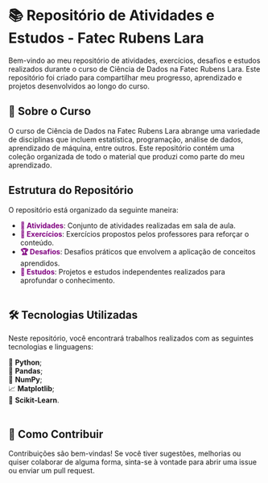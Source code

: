 <span style="color:golden;">

  # 📚 Repositório de Atividades e Estudos - Fatec Rubens Lara  </span>
Bem-vindo ao meu repositório de atividades, exercícios, desafios e estudos realizados durante o curso de Ciência de Dados na Fatec Rubens Lara. Este repositório foi criado para compartilhar meu progresso, aprendizado e projetos desenvolvidos ao longo do curso.

<span style="color:golden;">

  ## 📖 Sobre o Curso </span>
O curso de Ciência de Dados na Fatec Rubens Lara abrange uma variedade de disciplinas que incluem estatística, programação, análise de dados, aprendizado de máquina, entre outros. Este repositório contém uma coleção organizada de todo o material que produzi como parte do meu aprendizado.

<span style="color:golden;">

  ## Estrutura do Repositório </span>
O repositório está organizado da seguinte maneira:<br>

- <span style="color:purple;">**📂 Atividades**</span>: Conjunto de atividades realizadas em sala de aula.<br>
- <span style="color:purple;">**📝 Exercícios**</span>: Exercícios propostos pelos professores para reforçar o conteúdo.<br>
- <span style="color:purple;">**🏆 Desafios**</span>: Desafios práticos que envolvem a aplicação de conceitos aprendidos.<br>
- <span style="color:purple;">**🔬 Estudos**</span>: Projetos e estudos independentes realizados para aprofundar o conhecimento.<br><br>

<span style="color:golden;">
  
  ## 🛠️ Tecnologias Utilizadas 
</span>
Neste repositório, você encontrará trabalhos realizados com as seguintes tecnologias e linguagens:<br>

 🐍 **Python**;<br>
 🐼 **Pandas**;<br>
 🔢 **NumPy**;<br>
 📈 **Matplotlib**;<br>
 🤖 **Scikit-Learn**.<br><br>

<span style="color:golden;">

  ## 🤝 Como Contribuir 
  </span>
Contribuições são bem-vindas! Se você tiver sugestões, melhorias ou quiser colaborar de alguma forma, sinta-se à vontade para abrir uma issue ou enviar um pull request.
